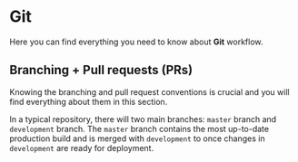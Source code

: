 # Git

Here you can find everything you need to know about **Git** workflow.

## Branching + Pull requests (PRs)

Knowing the branching and pull request conventions is crucial and you will find everything about them in this section.

In a typical repository, there will two main branches: `master` branch and `development` branch. The `master` branch contains the most up-to-date production build and is merged with `development` to once changes in `development` are ready for deployment.
